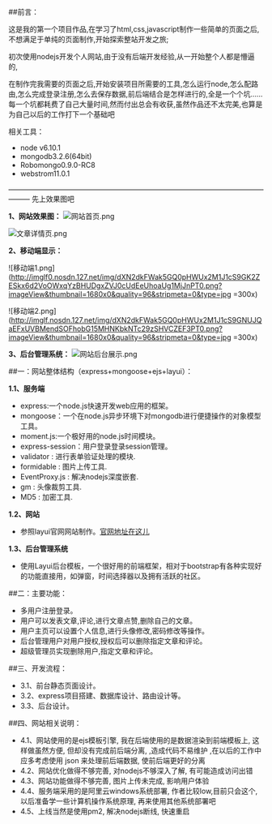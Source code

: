 ##前言：

这是我的第一个项目作品,在学习了html,css,javascript制作一些简单的页面之后,不想满足于单纯的页面制作,开始探索整站开发之旅;

初次使用nodejs开发个人网站,由于没有后端开发经验,从一开始整个人都是懵逼的,

在制作完我需要的页面之后,开始安装项目所需要的工具,怎么运行node,怎么配路由,怎么完成登录注册,怎么去保存数据,前后端结合是怎样进行的,全是一个个坑......每一个坑都耗费了自己大量时间,然而付出总会有收获,虽然作品还不太完美,也算是为自己以后的工作打下一个基础吧


相关工具：
- node v6.10.1
- mongodb3.2.6(64bit)
- Robomongo0.9.0-RC8
- webstrom11.0.1  

———————————————————————————————————————
先上效果图吧

**1、网站效果图：**
![网站首页.png](http://imglf2.nosdn.127.net/img/dXN2dkFWak5GQ0pHWUx2M1J1cS9GK3hHODU5MHhLQ28reFFFQ0tBMlFDOTh3bTVVZzFMcXlRPT0.jpg?imageView&thumbnail=1680x0&quality=96&stripmeta=0&type=jpg)

![文章详情页.png](http://imglf2.nosdn.127.net/img/dXN2dkFWak5GQ0pHWUx2M1J1cS9GNUhFdnBYekFsZ2pDT3U1L01xYXZQRnFkaWpSM2FHQVpnPT0.jpg?imageView&thumbnail=1680x0&quality=96&stripmeta=0&type=jpg)

**2、移动端显示：**


![移动端1.png](http://imglf0.nosdn.127.net/img/dXN2dkFWak5GQ0pHWUx2M1J1cS9GK2ZESkx6d2VoOWxqYzBHUDgxZVJ0cUdEeUhoaUg1MjJnPT0.png?imageView&thumbnail=1680x0&quality=96&stripmeta=0&type=jpg =300x)


![移动端2.png](http://imglf.nosdn.127.net/img/dXN2dkFWak5GQ0pHWUx2M1J1cS9GNUJQaEFxUVBMendSOFhobG15MHNKbkNTc29zSHVCZEF3PT0.png?imageView&thumbnail=1680x0&quality=96&stripmeta=0&type=jpg =300x)

**3、后台管理系统：**
![网站后台展示.png](http://imglf1.nosdn.127.net/img/dXN2dkFWak5GQ0pHWUx2M1J1cS9GMTNhU01WWTBnZ3FoQkF2SjhqSWFDNkZ3eld0MkVNRHVBPT0.jpg?imageView&thumbnail=1680x0&quality=96&stripmeta=0&type=jpg)


##一：网站整体结构（express+mongoose+ejs+layui）：

**1.1、服务端**
- express:一个node.js快速开发web应用的框架。
- mongoose：一个在node.js异步环境下对mongodb进行便捷操作的对象模型工具。
- moment.js:一个极好用的node.js时间模块。
-  express-session：用户登录登录session管理。
- validator : 进行表单验证处理的模块.
- formidable : 图片上传工具.
- EventProxy.js : 解决nodejs深度嵌套.
- gm : 头像裁剪工具.
- MD5 : 加密工具.

**1.2、网站**
-  参照layui官网网站制作。[官网地址在这儿](http://fly.layui.com/)

**1.3、后台管理系统**
-  使用Layui后台模板，一个很好用的前端框架，相对于bootstrap有各种实现好的功能直接用，如弹窗，时间选择器以及拥有活跃的社区。

##二：主要功能：
-  多用户注册登录。
-  用户可以发表文章,评论,进行文章点赞,删除自己的文章。
-  用户主页可以设置个人信息,进行头像修改,密码修改等操作。
-  后台管理用户对用户授权,授权后可以删除指定文章和评论。
-  超级管理员实现删除用户,指定文章和评论。

##三、开发流程：
-  3.1、前台静态页面设计。
-  3.2、express项目搭建、数据库设计、路由设计等。
-  3.3、后台设计。


##四、网站相关说明：
-  4.1、网站使用的是ejs模板引擎, 我在后端使用的是数据渲染到前端模板上, 这样做虽然方便, 但却没有完成前后端分离, ,造成代码不易维护 ,在以后的工作中应多考虑使用 json 来处理前后端数据, 使前后端更好的分离
-  4.2、网站优化做得不够完善, 对nodejs不够深入了解, 有可能造成访问出错
-  4.3、网站功能做得不够完善, 图片上传未完成, 影响用户体验
-  4.4、服务端采用的是阿里云windows系统部署, 作者比较low,目前只会这个, 以后准备学一些计算机操作系统原理, 再来使用其他系统部署吧
-  4.5、上线当然是使用pm2, 解决nodejs断线, 快速重启
